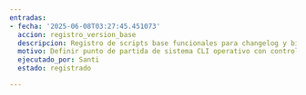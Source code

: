 ```yaml
---
entradas:
- fecha: '2025-06-08T03:27:45.451073'
  accion: registro_version_base
  descripcion: Registro de scripts base funcionales para changelog y bitácora en ALMA_CORE
  motivo: Definir punto de partida de sistema CLI operativo con control de cambios
  ejecutado_por: Santi
  estado: registrado

---
```


